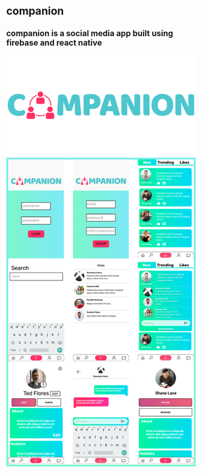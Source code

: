 # companion

companion is a social media app built using firebase and react native
-----------------------------------------------------------------------
<img src="logo1.png">
<img src="screenshots.png">
